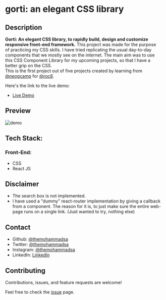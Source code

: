 # gorti: an elegant CSS library 

## Description 

**Gorti: An elegant CSS library, to rapidly build, design and customize responsive front-end framework.**
This project was made for the purpose of practicing my CSS skills. I have tried replicating the usual day-to-day components that we mostly see on the internet. 
The main aim was to use this CSS Component Library for my upcoming projects, so that I have a better grip on the CSS.   
  This is the first project out of five projects created by learning from [@neogcamp](https://neog.camp/) for [@roc8](https://www.roc8.careers/).

Here's the link to the live demo:
- [Live Demo](https://gorti.netlify.app/)

## Preview 

![demo](/demo.gif)


## Tech Stack:
### Front-End:

- CSS 
- React JS

## Disclaimer

- The search box is not implemented.
- I have used a "dummy" react-router implementation by giving a callback from a component. The reason for it is, to just make sure the entire web-page runs on a single link. (Just wanted to try, nothing else)

## Contact

- Github: [@themohammadsa](https://github.com/themohammadsa)
- Twitter: [@themohammadsa](https://twitter.com/themohammadsa)
- Instagram: [@themohammadsa](https://www.instagram.com/themohammadsa/)
- LinkedIn: [LinkedIn](https://www.linkedin.com/in/themohammadsa/)

## Contributing

Contributions, issues, and feature requests are welcome!   

Feel free to check the [issue](https://github.com/themohammadsa/gorti/issues/2) page.
